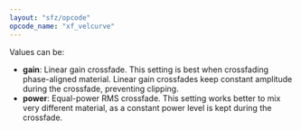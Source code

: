 ```yaml
---
layout: "sfz/opcode"
opcode_name: "xf_velcurve"
---
```

Values can be:

- **gain**: Linear gain crossfade. This setting is best when crossfading
            phase-aligned material. Linear gain crossfades keep constant
            amplitude during the crossfade, preventing clipping.
- **power**: Equal-power RMS crossfade. This setting works better to mix very
             different material, as a constant power level is kept
             during the crossfade.
